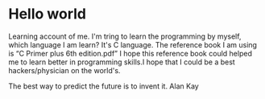 # Hello world
Learning account of me. I'm tring to learn the programming by myself, which language I am learn? It's C language. The reference book I am using is “C Primer plus 6th edition.pdf” I hope this reference book could helped me to learn better in programming skills.I hope that I could be a best hackers/physician on the world's.

The best way to predict the future is to invent it.
Alan Kay
